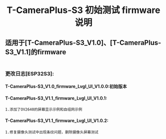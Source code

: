 <!--
 * @Description: None
 * @version: V1.0.0
 * @Author: LILYGO_L
 * @Date: 2023-09-12 18:12:36
 * @LastEditors: LILYGO_L
 * @LastEditTime: 2024-02-03 11:24:03
 * @License: GPL 3.0
-->
<h1 align = "center">T-CameraPlus-S3 初始测试 firmware 说明</h1>


## 适用于[T-CameraPlus-S3_V1.0]、[T-CameraPlus-S3_V1.1]的firmware
### <br />更改日志[ESP32S3]:
#### T-CameraPlus-S3_V1.0_firmware_Lvgl_UI_V1.0.0:初始版本
#### T-CameraPlus-S3_V1.1_firmware_Lvgl_UI_V1.0.1:
    1.添加了OV2640的屏幕显示示例和自组网示例
#### T-CameraPlus-S3_V1.1_firmware_Lvgl_UI_V1.0.2:
    1.修复摄像头测试中出现条纹问题，删除摄像头屏幕测试
